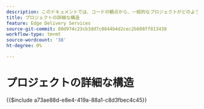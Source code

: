 ```yaml
---
description: このドキュメントでは、コードの観点から、一般的なプロジェクトがどのように表示されるかを説明します。 このドキュメントを読む前に、はじめに — 開発者向けチュートリアルの内容を理解しておいてください。
title: プロジェクトの詳細な構造
feature: Edge Delivery Services
source-git-commit: 80d974c23cb3dd7c0844b4d2cec2b608ff813438
workflow-type: tm+mt
source-wordcount: '38'
ht-degree: 0%

---
```


# プロジェクトの詳細な構造

{{$include a73ae88d-e8e4-419a-88a1-c8d3fbec4c45}}